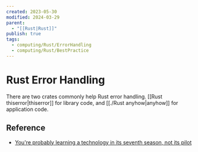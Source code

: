 ```yaml
---
created: 2023-05-30
modified: 2024-03-29
parent:
  - "[[Rust|Rust]]"
publish: true
tags:
  - computing/Rust/ErrorHandling
  - computing/Rust/BestPractice
---
```


# Rust Error Handling
There are two crates commonly help Rust error handling. [[Rust thiserror|thiserror]] for library code, and [[./Rust anyhow|anyhow]] for application code.

## Reference
- [You're probably learning a technology in its seventh season, not its pilot](https://steveklabnik.com/writing/you-re-probably-learning-a-technology-in-its-seventh-season-not-its-pilot)